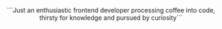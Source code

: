 <p align=center>
```Just an enthusiastic frontend developer processing coffee into code, thirsty for knowledge and pursued by curiosity```
</p>